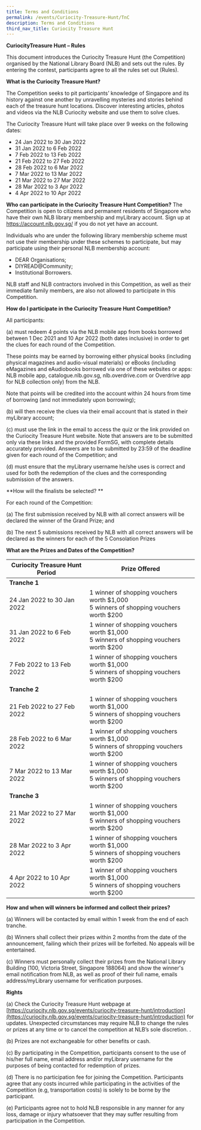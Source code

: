 ```yaml
---
title: Terms and Conditions
permalink: /events/Curiocity-Treasure-Hunt/TnC
description: Terms and Conditions
third_nav_title: Curiocity Treasure Hunt
---
```

**CuriocityTreasure Hunt  – Rules**

This document introduces the Curiocity Treasure Hunt (the Competition) organised by the National Library Board (NLB) and sets out the rules.  By entering the contest, participants agree to all the rules set out (Rules).  

**What is the Curiocity Treasure Hunt?**

The Competition seeks to pit participants’ knowledge of Singapore and its history against one another by unravelling mysteries and stories behind each of the treasure hunt locations. Discover interesting articles, photos and videos via the NLB Curiocity website and use them to solve clues.

The Curiocity Treasure Hunt will take place over 9 weeks on the following dates:

* 24 Jan 2022 to 30 Jan 2022 
* 31 Jan 2022 to 6 Feb 2022 
* 7 Feb 2022 to 13 Feb 2022 
* 21 Feb 2022 to 27 Feb 2022 
* 28 Feb 2022 to 6 Mar 2022
* 7 Mar 2022 to 13 Mar 2022
* 21 Mar 2022 to 27 Mar 2022 
* 28 Mar 2022 to 3 Apr 2022
* 4 Apr 2022 to 10 Apr 2022


**Who can participate in the Curiocity Treasure Hunt Competition?**
The Competition is open to citizens and permanent residents of Singapore who have their own NLB library membership and myLibrary account. Sign up at https://account.nlb.gov.sg/ if you do not yet have an account.  

Individuals who are under the following library membership scheme must not use their membership under these schemes to participate, but may participate using their personal NLB membership account:
* DEAR Organisations;
* DIYREAD@Community;
* Institutional Borrowers.

NLB staff and NLB contractors involved in this Competition, as well as their immediate family members, are also not allowed to participate in this Competition.


**How do I participate in the Curiocity Treasure Hunt Competition?**

All participants:

(a)	must redeem 4 points via the NLB mobile app from books borrowed between 1 Dec 2021 and 10 Apr 2022 (both dates inclusive) in order to get the clues for each round of the Competition. 

These points may be earned by borrowing either physical books (including physical magazines and audio-visual materials) or eBooks (including eMagazines and eAudiobooks borrowed via one of these websites or apps: NLB mobile app, catalogue.nlb.gov.sg, nlb.overdrive.com or Overdrive app for NLB collection only) from the NLB. 

Note that points will be credited into the account within 24 hours from time of borrowing (and not immediately upon borrowing);  


(b)	will then receive the clues via their email account that is stated in their myLibrary account;

(c)	must use the link in the email to access the quiz or the link provided on the Curiocity Treasure Hunt website. Note that answers are to be submitted only via these links and the provided FormSG, with complete details accurately provided. Answers are to be submitted by 23:59 of the deadline given for each round of the Competition; and

(d)	must ensure that the myLibrary username he/she uses is correct and used for both the redemption of the clues and the corresponding submission of the answers.



**How will the finalists be selected? **

For each round of the Competition:

(a)	The first submission received by NLB with all correct answers will be declared the winner of the Grand Prize; and

(b)	The next 5 submissions received by NLB with all correct answers will be declared as the winners for each of the 5 Consolation Prizes


**What are the Prizes and Dates of the Competition?**

 

| **Curiocity Treasure Hunt Period** | **Prize Offered**                                            |
| ---------------------------------- | ------------------------------------------------------------ |
| **Tranche 1**                      |                                                              |
| 24 Jan 2022 to 30 Jan 2022         | 1 winner of shopping vouchers worth  $1,000   <br>5 winners of shopping vouchers worth  $200 |
| 31 Jan 2022 to 6 Feb 2022          | 1 winner of shopping vouchers worth  $1,000   <br>5 winners of shopping vouchers worth  $200 |
| 7 Feb 2022 to 13 Feb 2022          | 1 winner of shopping vouchers worth  $1,000   <br>5 winners of shopping vouchers worth  $200 |
| **Tranche 2**                      |                                                              |
| 21 Feb 2022 to 27 Feb 2022         | 1 winner of shopping vouchers worth  $1,000   <br>5 winners of shopping vouchers worth  $200 |
| 28 Feb 2022 to 6 Mar 2022          | 1 winner of shopping vouchers worth  $1,000   <br>5 winners of shropping vouchers worth  $200 |
| 7 Mar 2022 to 13 Mar 2022          | 1 winner of shopping vouchers worth  $1,000   <br>5 winners of shopping vouchers worth  $200 |
| **Tranche 3**                      |                                                              |
| 21 Mar 2022 to 27 Mar 2022         | 1 winner of shopping vouchers worth  $1,000   <br>5 winners of shopping vouchers worth  $200 |
| 28 Mar 2022 to 3 Apr 2022          | 1 winner of shopping vouchers worth  $1,000   <br>5 winners of shopping vouchers worth  $200 |
| 4 Apr 2022 to 10 Apr 2022          | 1 winner of shopping vouchers worth  $1,000   <br>5 winners of shopping vouchers worth  $200 |

 


**How and when will winners be informed and collect their prizes?**

(a)	Winners will be contacted by email within 1 week from the end of each tranche. 

(b)	Winners shall collect their prizes within 2 months from the date of the announcement, failing which their prizes will be forfeited. No appeals will be entertained. 

(c)	Winners must personally collect their prizes from the National Library Building (100, Victoria Street, Singapore 188064) and show the winner's email notification from NLB, as well as proof of their full name, emails address/myLibrary username for verification purposes.



**Rights** 

(a)	Check the Curiocity Treasure Hunt webpage at [https://curiocity.nlb.gov.sg/events/curiocity-treasure-hunt/introduction](https://curiocity.nlb.gov.sg/events/curiocity-treasure-hunt/introduction) for updates. Unexpected circumstances may require NLB to change the rules or prizes at any time or to cancel the competition at NLB’s sole discretion.     . 

(b)	Prizes are not exchangeable for other benefits or cash. 

(c)	By participating in the Competition, participants consent to the use of his/her full name, email address and/or myLibrary username for the purposes of being  contacted for redemption of prizes. 

(d)	There is no participation fee for joining the Competition. Participants agree that any costs incurred while participating in the activities of the Competition (e.g, transportation costs) is solely to be borne by the participant.

(e)	Participants agree not to hold NLB responsible in any manner for any loss, damage or injury whatsoever that they may suffer resulting from participation in the Competition.